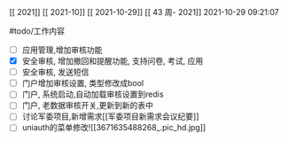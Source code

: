 [[ 2021]]
[[ 2021-10]]
[[ 2021-10-29]]
[[ 43 周- 2021]]
 2021-10-29 09:21:07
 
#todo/工作内容
- [ ] 应用管理,增加审核功能
- [x] 安全审核, 增加撤回和提醒功能, 支持问卷, 考试, 应用
- [ ] 安全审核, 发送短信
- [ ] 门户增加审核设置, 类型修改成bool
- [ ] 门户, 系统启动,自动加载审核设置到redis
- [ ] 门户, 老数据审核开关,更新到新的表中
- [ ] 讨论军委项目,新增需求[[军委项目新需求会议纪要]]
- [ ] uniauth的菜单修改![[3671635488268_.pic_hd.jpg]]